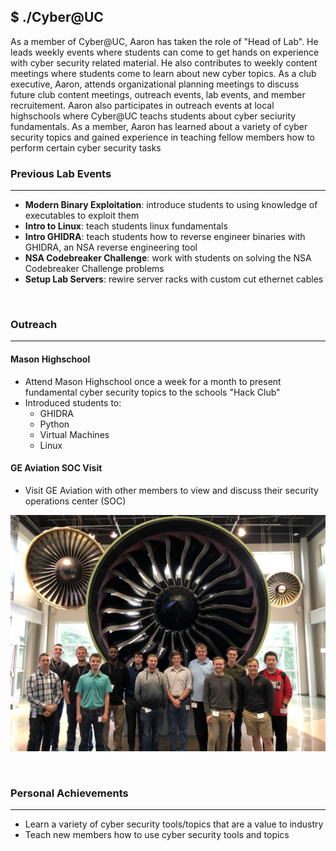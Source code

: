 ## $ ./Cyber@UC

As a member of Cyber@UC, Aaron has taken the role of "Head of Lab". He leads weekly events where students can come to get hands on experience with cyber security related material. He also contributes to weekly content meetings where students come to learn about new cyber topics. As a club executive, Aaron, attends organizational planning meetings to discuss future club content meetings, outreach events, lab events, and member recruitement. Aaron also participates in outreach events at local highschools where Cyber@UC teachs students about cyber seciurity fundamentals. As a member, Aaron has learned about a variety of cyber security topics and gained experience in teaching fellow members how to perform certain cyber security tasks

### Previous Lab Events

---

- **Modern Binary Exploitation**: introduce students to using knowledge of executables to exploit them
- **Intro to Linux**: teach students linux fundamentals
- **Intro GHIDRA**: teach students how to reverse engineer binaries with GHIDRA, an NSA reverse engineering tool
- **NSA Codebreaker Challenge**: work with students on solving the NSA Codebreaker Challenge problems
- **Setup Lab Servers**: rewire server racks with custom cut ethernet cables

<br>

### Outreach

---

#### Mason Highschool
- Attend Mason Highschool once a week for a month to present fundamental cyber security topics to the schools "Hack Club"
- Introduced students to:
    - GHIDRA
    - Python
    - Virtual Machines
    - Linux


#### GE Aviation SOC Visit
- Visit GE Aviation with other members to view and discuss their security operations center (SOC)

![GE SOC Visit](/images/ge_soc_visit.jpg "GE SOC Visit")

<br>

### Personal Achievements

---

- Learn a variety of cyber security tools/topics that are a value to industry
- Teach new members how to use cyber security tools and topics
